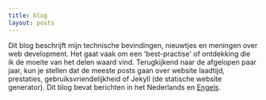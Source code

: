 ```yaml
---
title: blog
layout: posts
---
```


Dit blog beschrijft mijn technische bevindingen, nieuwtjes en meningen over web development. Het gaat vaak om een 'best-practise' of ontdekking die ik de moeite van het delen waard vind. Terugkijkend naar de afgelopen paar jaar, kun je stellen dat de meeste posts gaan over website laadtijd, prestaties, gebruiksvriendelijkheid of Jekyll (de statische website generator). Dit blog bevat berichten in het Nederlands en [Engels](https://www.usecue.com/blog/).